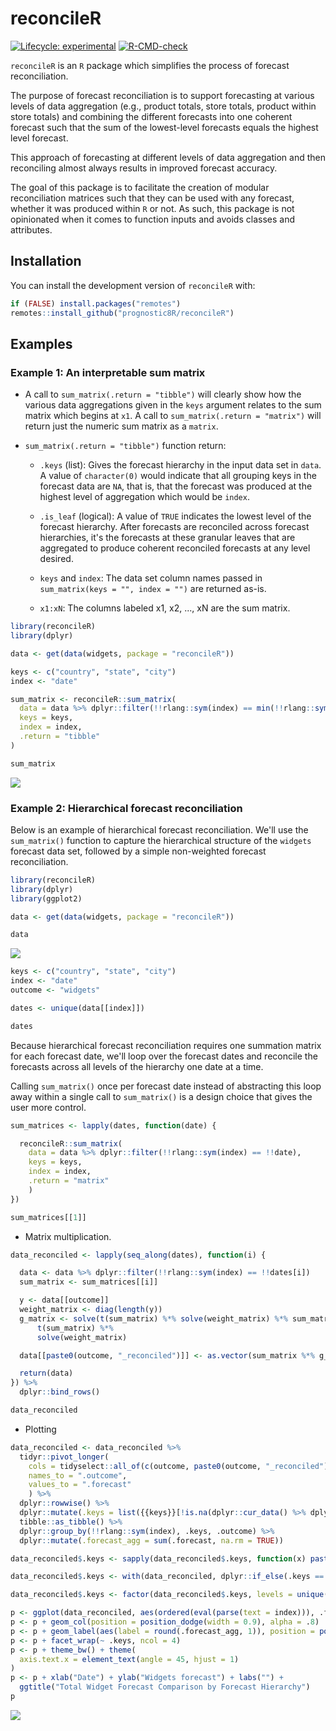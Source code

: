 
# reconcileR

<!-- badges: start -->
[![Lifecycle: experimental](https://img.shields.io/badge/lifecycle-experimental-orange.svg)](https://lifecycle.r-lib.org/articles/stages.html#experimental)
[![R-CMD-check](https://github.com/prognostic8R/reconcileR/actions/workflows/R-CMD-check.yaml/badge.svg)](https://github.com/prognostic8R/reconcileR/actions/workflows/R-CMD-check.yaml)
<!-- badges: end -->

`reconcileR` is an `R` package which simplifies the process of forecast reconciliation.

The purpose of forecast reconciliation is to support forecasting at various levels of 
data aggregation (e.g., product totals, store totals, product within store totals) and combining the 
different forecasts into one coherent forecast such that the sum of the lowest-level forecasts 
equals the highest level forecast.

This approach of forecasting at different levels of data aggregation and then reconciling almost always 
results in improved forecast accuracy.

The goal of this package is to facilitate the creation of modular reconciliation matrices such that they can be used 
with any forecast, whether it was produced within `R` or not. As such, this package is not opinionated when it 
comes to function inputs and avoids classes and attributes.

## Installation

You can install the development version of `reconcileR` with:

``` r
if (FALSE) install.packages("remotes")
remotes::install_github("prognostic8R/reconcileR")
```

## Examples

### Example 1: An interpretable sum matrix

* A call to `sum_matrix(.return = "tibble")` will clearly show how the various data 
aggregations given in the `keys` argument relates to the sum matrix which begins at 
`x1`. A call to `sum_matrix(.return = "matrix")` will return just the numeric sum matrix 
as a `matrix`.

* `sum_matrix(.return = "tibble")` function return:

    + `.keys` (list): Gives the forecast hierarchy in the input data set in `data`. A value 
of `character(0)` would indicate that all grouping keys in the forecast data are `NA`, that is, that the forecast was produced at the highest level of aggregation which would be `index`.

    + `.is_leaf` (logical): A value of `TRUE` indicates the lowest level of the forecast hierarchy. 
    After forecasts are reconciled across forecast hierarchies, it's the forecasts at these granular leaves 
    that are aggregated to produce coherent reconciled forecasts at any level desired.
    
    + `keys` and `index`: The data set column names passed in `sum_matrix(keys = "", index = "")` are returned as-is.
    
    + `x1:xN`: The columns labeled x1, x2, ..., xN are the sum matrix.

``` r
library(reconcileR)
library(dplyr)

data <- get(data(widgets, package = "reconcileR"))

keys <- c("country", "state", "city")
index <- "date"

sum_matrix <- reconcileR::sum_matrix(
  data = data %>% dplyr::filter(!!rlang::sym(index) == min(!!rlang::sym(index))),
  keys = keys,
  index = index,
  .return = "tibble"
)

sum_matrix
```

![](./tools/widgets_data_tibble_sum_matrix.png)

### Example 2: Hierarchical forecast reconciliation

Below is an example of hierarchical forecast reconciliation. We'll use the `sum_matrix()` function 
to capture the hierarchical structure of the `widgets` forecast data set, followed by a simple 
non-weighted forecast reconciliation.

``` r
library(reconcileR)
library(dplyr)
library(ggplot2)

data <- get(data(widgets, package = "reconcileR"))

data
```

![](./tools/widgets_data.png)

``` r
keys <- c("country", "state", "city")
index <- "date"
outcome <- "widgets"

dates <- unique(data[[index]])

dates
```

Because hierarchical 
forecast reconciliation requires one summation matrix for each forecast date, we'll loop over the 
forecast dates and reconcile the forecasts across all levels of the hierarchy one date at a time.

Calling `sum_matrix()` once per forecast date instead of abstracting this loop away 
within a single call to `sum_matrix()` is a design choice that gives the user more control.

``` r
sum_matrices <- lapply(dates, function(date) {

  reconcileR::sum_matrix(
    data = data %>% dplyr::filter(!!rlang::sym(index) == !!date),
    keys = keys,
    index = index,
    .return = "matrix"
    )
})

sum_matrices[[1]]
```

* Matrix multiplication.

``` r
data_reconciled <- lapply(seq_along(dates), function(i) {

  data <- data %>% dplyr::filter(!!rlang::sym(index) == !!dates[i])
  sum_matrix <- sum_matrices[[i]]

  y <- data[[outcome]]
  weight_matrix <- diag(length(y))
  g_matrix <- solve(t(sum_matrix) %*% solve(weight_matrix) %*% sum_matrix) %*% 
      t(sum_matrix) %*%
      solve(weight_matrix)

  data[[paste0(outcome, "_reconciled")]] <- as.vector(sum_matrix %*% g_matrix %*% y)

  return(data)
}) %>%
  dplyr::bind_rows()

data_reconciled
```

* Plotting

``` r
data_reconciled <- data_reconciled %>%
  tidyr::pivot_longer(
    cols = tidyselect::all_of(c(outcome, paste0(outcome, "_reconciled"))),
    names_to = ".outcome",
    values_to = ".forecast"
    ) %>%
  dplyr::rowwise() %>%
  dplyr::mutate(.keys = list({{keys}}[!is.na(dplyr::cur_data() %>% dplyr::select({{keys}}))])) %>%
  tibble::as_tibble() %>%
  dplyr::group_by(!!rlang::sym(index), .keys, .outcome) %>%
  dplyr::mutate(.forecast_agg = sum(.forecast, na.rm = TRUE))

data_reconciled$.keys <- sapply(data_reconciled$.keys, function(x) paste(x, collapse = " * "))

data_reconciled$.keys <- with(data_reconciled, dplyr::if_else(.keys == "", "no agg keys", .keys))

data_reconciled$.keys <- factor(data_reconciled$.keys, levels = unique(data_reconciled$.keys))

p <- ggplot(data_reconciled, aes(ordered(eval(parse(text = index))), .forecast_agg, fill = .outcome))
p <- p + geom_col(position = position_dodge(width = 0.9), alpha = .8)
p <- p + geom_label(aes(label = round(.forecast_agg, 1)), position = position_dodge(width = 0.9), color = "black", show.legend = FALSE)
p <- p + facet_wrap(~ .keys, ncol = 4)
p <- p + theme_bw() + theme(
  axis.text.x = element_text(angle = 45, hjust = 1)
)
p <- p + xlab("Date") + ylab("Widgets forecast") + labs("") +
  ggtitle("Total Widget Forecast Comparison by Forecast Hierarchy")
p
```

![](./tools/hierarchical_forecast_reconciliation.png)



